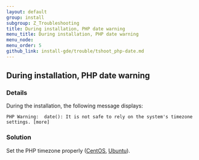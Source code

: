 ```yaml
---
layout: default
group: install
subgroup: Z_Troubleshooting
title: During installation, PHP date warning
menu_title: During installation, PHP date warning
menu_node: 
menu_order: 5
github_link: install-gde/trouble/tshoot_php-date.md
---
```


<h2 id="install-trouble-php-date">During installation, PHP date warning</h2>

### Details

During the installation, the following message displays: 

	PHP Warning:  date(): It is not safe to rely on the system's timezone settings. [more]

### Solution

Set the PHP timezone properly (<a href="{{ site.gdeurl }}install-gde/prereq/php-centos.html#instgde-prereq-timezone">CentOS</a>, <a href="{{ site.gdeurl }}install-gde/prereq/php-ubuntu.html#instgde-prereq-timezone">Ubuntu</a>).


